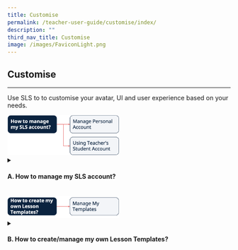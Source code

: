 ```yaml
---
title: Customise
permalink: /teacher-user-guide/customise/index/
description: ""
third_nav_title: Customise
image: /images/FaviconLight.png
---
```

<h2>Customise</h2>
<hr>
<p>Use SLS to to customise your avatar, UI and user experience based on your needs.</p>
<img style="width: 50%;" alt="Flow Customise" src="/images/2Teacher/Flow-Customise.png">

<details>
 <summary><h4>A. How to manage my SLS account?</h4></summary>
<p>Manage Personal Account</p>
<ul><li><a target="_blank" href="/teacher-user-guide/customise/customise-an-avatar/">(A1,i) Customise an Avatar</a></li>
  <li><a target="_blank" href="/teacher-user-guide/customise/change-display-name/">(A1,ii) Change Display Name</a></li>
  <li><a target="_blank" href="/teacher-user-guide/customise/set-an-alternate-email-address/">(A1,iii) Set an Alternate Email Address</a></li>
  <li><a target="_blank" href="/teacher-user-guide/customise/set-email-notifications/">(A1,iv) Set Email Notifications (New)</a></li>
  <li><a target="_blank" href="/teacher-user-guide/customise/manage-linked-account/">(A1,v) Manage Linked Account</a></li>
  <li><a target="_blank" href="/teacher-user-guide/customise/change-sls-password/">(A1,vi) Change SLS Password</a></li></ul>
<p>Using Teacher's Student Account</p>
<ul><li><a target="_blank" href="/teacher-user-guide/customise/switch-to-student-account/">(A1,vii) Switch to Student Account</a></li>
</ul>
</details>
<br>
  <img style="width: 50%;" alt="Flow Customise" src="/images/2Teacher/Flow-Customise1.png">
<details>
 <summary><h4>B. How to create/manage my own Lesson Templates?</h4></summary>
<ul>
  <li><a target="_blank" href="/teacher-user-guide/customise/manage-my-templates/">(B1) Manage My Templates</a></li>
</ul>
</details>
